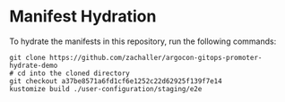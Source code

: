 # Manifest Hydration

To hydrate the manifests in this repository, run the following commands:

```shell
git clone https://github.com/zachaller/argocon-gitops-promoter-hydrate-demo
# cd into the cloned directory
git checkout a37be8571a6fd1cf6e1252c22d62925f139f7e14
kustomize build ./user-configuration/staging/e2e
```

